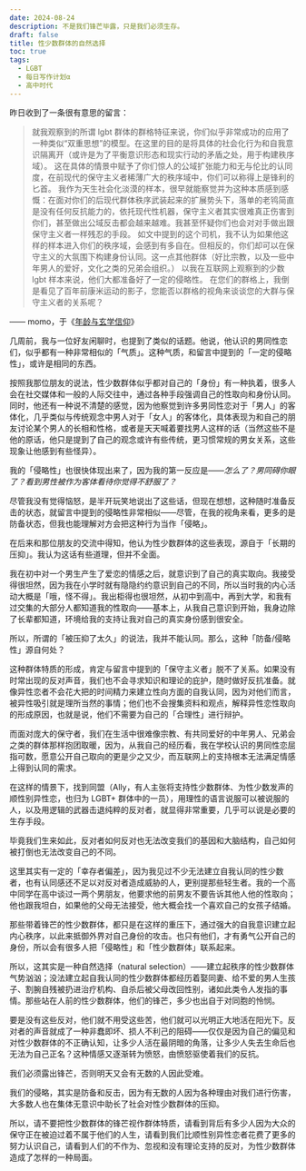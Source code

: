 ```yaml
---
date: 2024-08-24
description: 不是我们锋芒毕露，只是我们必须生存。
draft: false
title: 性少数群体的自然选择
toc: true
tags:
  - LGBT
  - 每日写作计划α
  - 高中时代
---
```


昨日收到了一条很有意思的留言：

> 就我观察到的所谓 lgbt 群体的群格特征来说，你们似乎非常成功的应用了一种类似“双重思想”的模型。在这里的目的是将具体的社会化行为和自我意识隔离开（或许是为了平衡意识形态和现实行动的矛盾之处，用于构建秩序域）。
> 这在具体的情景中赋予了你们惊人的公域扩张能力和无与伦比的认同度，在前现代的保守主义者稀薄广大的秩序域中，你们可以称得上是锋利的匕首。
> 我作为天生社会化淡漠的样本，很早就能察觉并为这种本质感到感慨：在面对你们的后现代群体秩序武装起来的扩展势头下，落单的老鸨简直是没有任何反抗能力的，依托现代性机器，保守主义者其实很难真正伤害到你们，甚至做出公域反击都会越来越难。我甚至怀疑你们也会对对手做出跟保守主义者一样残忍的手段。
> 如文中提到的这个司机，我不认为如果他这样的样本进入你们的秩序域，会感到有多自在。但相反的，你们却可以在保守主义的大氛围下构建身份认同。这一点其他群体（好比宗教，以及一些中年男人的爱好，文化之类的兄弟会组织。）
> 以我在互联网上观察到的少数 lgbt 样本来说，他们大都准备好了一定的侵略性。
> 在您们的群格上，我倒是看见了百年前康米运动的影子，您能否以群格的视角来谈谈您的大群与保守主义者的关系呢？

—— momo，于《[年龄与玄学信仰](https://www.geedea.pro/posts/%E5%B9%B4%E9%BE%84%E4%B8%8E%E7%8E%84%E5%AD%A6%E4%BF%A1%E4%BB%B0/)》

几周前，我与一位好友闲聊时，也提到了类似的话题。他说，他认识的男同性恋们，似乎都有一种非常相似的「气质」。这种气质，和留言中提到的「一定的侵略性」，或许是相同的东西。

按照我那位朋友的说法，性少数群体似乎都对自己的「身份」有一种执着，很多人会在社交媒体和一般的人际交往中，通过各种手段强调自己的性取向和身份认同。同时，他还有一种说不清楚的感觉，因为他察觉到许多男同性恋对于「男人」的客体化，几乎类似与传统观念中男人对于「女人」的客体化，具体表现为和自己的朋友讨论某个男人的长相和性格，或者是天天喊着要找男人这样的话（当然这些不是他的原话，他只是提到了自己的观念或许有些传统，更习惯常规的男女关系，这些现象让他感到有些怪异）。

我的「侵略性」也很快体现出来了，因为我的第一反应是——*怎么了？男同碍你眼了？看到男性被作为客体看待你觉得不舒服了？*

尽管我没有觉得恼怒，是半开玩笑地说出了这些话，但现在想想，这种随时准备反击的状态，就留言中提到的侵略性非常相似——尽管，在我的视角来看，更多的是防备状态，但我也能理解对方会把这种行为当作「侵略」。

在后来和那位朋友的交流中得知，他认为性少数群体的这些表现，源自于「长期的压抑」。我认为这话有些道理，但并不全面。

我在初中对一个男生产生了爱恋的情感之后，就意识到了自己的真实取向。我接受得很坦然，因为我在小学时就有隐隐约约意识到自己的不同，所以当时我的内心活动大概是「哦，怪不得」。我出柜得也很坦然，从初中到高中，再到大学，和我有过交集的大部分人都知道我的性取向——基本上，从我自己意识到开始，我身边除了长辈都知道，环境给我的支持让我对自己的真实身份感到很安全。

所以，所谓的「被压抑了太久」的说法，我并不能认同。那么，这种「防备/侵略性」源自何处？

这种群体特质的形成，肯定与留言中提到的「保守主义者」脱不了关系。如果没有时常出现的反对声音，我们也不会寻求知识和理论的庇护，随时做好反抗准备。就像异性恋者不会花大把的时间精力来建立性向方面的自我认同，因为对他们而言，被异性吸引就是理所当然的事情；他们也不会搜集资料和观点，解释异性恋性取向的形成原因，也就是说，他们不需要为自己的「合理性」进行辩护。

而面对庞大的保守者，我们在生活中很难像宗教、有共同爱好的中年男人、兄弟会之类的群体那样抱团取暖，因为，从我自己的经历看，我在学校认识的男同性恋屈指可数，愿意公开自己取向的更是少之又少，而互联网上的支持根本无法满足情感上得到认同的需求。

在这样的情景下，找到同盟（Ally，有人主张将支持性少数群体、为性少数发声的顺性别异性恋，也归为 LGBT+ 群体中的一员），用理性的语言说服可以被说服的人，以及用逻辑的武器击退纯粹的反对者，就显得非常重要，几乎可以说是必要的生存手段。

毕竟我们生来如此，反对者如何反对也无法改变我们的基因和大脑结构，自己如何被打倒也无法改变自己的不同。

这里其实有一定的「幸存者偏差」，因为我见过不少无法建立自我认同的性少数者，也有认同感还不足以对反对者造成威胁的人，更别提那些轻生者。我的一个高中同学在高中谈过一两个男朋友，他要求他的前男友不要告诉其他人他的性取向；他也跟我坦白，如果他的父母无法接受，他大概会找一个喜欢自己的女孩子结婚。

那些带着锋芒的性少数群体，都只是在这样的重压下，通过强大的自我意识建立起内心秩序，以此来抵御外界对自己身份的攻击。也只有他们，才有勇气公开自己的身份，所以会有很多人把「侵略性」和「性少数群体」联系起来。

所以，这其实是一种自然选择（natural selection）——建立起秩序的性少数群体气势汹汹；没法建立起自我认同的性少数群体都经历着娶同妻、给不爱的男人生孩子、割腕自残被扔进治疗机构、自杀后被父母改回性别，诸如此类令人发指的事情。那些站在人前的性少数群体，他们的锋芒，多少也出自于对同胞的怜悯。

要是没有这些反对，他们就不用受这些苦，他们就可以光明正大地活在阳光下。反对者的声音就成了一种非蠢即坏、损人不利己的阻碍——仅仅是因为自己的偏见和对性少数群体的不正确认知，让多少人活在最阴暗的角落，让多少人失去生命后也无法为自己正名？这种情感又逐渐转为愤怒，由愤怒驱使着我们的反抗。

我们必须露出锋芒，否则明天又会有无数的人因此受难。

我们的侵略，其实是防备和反击，因为有无数的人因为各种理由对我们进行伤害，大多数人也在集体无意识中助长了社会对性少数群体的压抑。

所以，请不要把性少数群体的锋芒视作群体特质，请看到背后有多少人因为大众的保守正在被迫过着不属于他们的人生，请看到我们比顺性别异性恋者花费了更多的努力认识自己，请看到人们的不作为、忽视和没有理论支持的反对，为性少数群体造成了怎样的一种局面。
